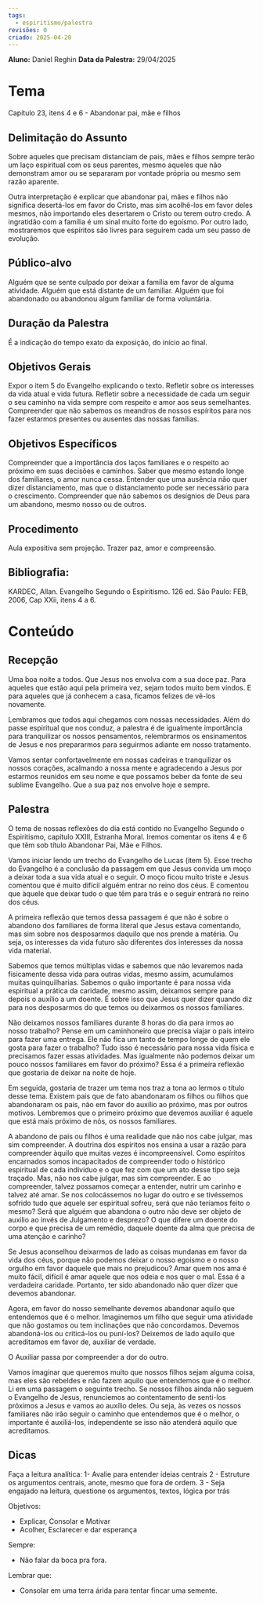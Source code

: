 ```yaml
---
tags:
  - espiritismo/palestra
revisões: 0
criado: 2025-04-20
---
```

**Aluno:** Daniel Reghin
**Data da Palestra:**  29/04/2025
# Tema
Capítulo 23, itens 4 e 6 - Abandonar pai, mãe e filhos
## Delimitação do Assunto
Sobre aqueles que precisam distanciam de pais, mães e filhos sempre terão um laço espiritual com os seus parentes, mesmo aqueles que não demonstram amor ou se separaram por vontade própria ou mesmo sem razão aparente.

Outra interpretação é explicar que abandonar pai, mães e filhos não significa desertá-los em favor do Cristo, mas sim acolhê-los em favor deles mesmos, não importando eles desertarem o Cristo ou terem outro credo. A ingratidão com a família é um sinal muito forte do egoísmo. Por outro lado, mostraremos que espíritos são livres para seguirem cada um seu passo de evolução.
## Público-alvo
Alguém que se sente culpado por deixar a família em favor de alguma atividade. 
Alguém que está distante de um familiar. 
Alguém que foi abandonado ou abandonou algum familiar de forma voluntária. 
## Duração da Palestra
É a indicação do tempo exato da exposição, do início ao final.
## Objetivos Gerais
Expor o item 5 do Evangelho explicando o texto. Refletir sobre os interesses da vida atual e vida futura. 
Refletir sobre a necessidade de cada um seguir o seu caminho na vida sempre com respeito e amor aos seus semelhantes. Compreender que não sabemos os meandros de nossos espíritos para nos fazer estarmos presentes ou ausentes das nossas famílias. 
## Objetivos Específicos
Compreender que a importância dos laços familiares e o respeito ao próximo em suas decisões e caminhos. Saber que mesmo estando longe dos familiares, o amor nunca cessa. Entender que uma ausência não quer dizer distanciamento, mas que o distanciamento pode ser necessário para o crescimento. Compreender que não sabemos os desígnios de Deus para um abandono, mesmo nosso ou de outros. 
## Procedimento
Aula expositiva sem projeção. Trazer paz, amor e compreensão. 
## Bibliografia:
KARDEC, Allan. Evangelho Segundo o Espiritismo. 126 ed. São Paulo: FEB, 2006, Cap XXii, itens 4 a 6.
# Conteúdo

## Recepção
Uma boa noite a todos. Que Jesus nos envolva com a sua doce paz. Para aqueles que estão aqui pela primeira vez, sejam todos muito bem vindos. E para aqueles que já conhecem a casa, ficamos felizes de vê-los novamente. 

Lembramos que todos aqui chegamos com nossas necessidades. Além do passe espiritual que nos conduz, a palestra é de igualmente importância para tranquilizar os nossos pensamentos, relembrarmos os ensinamentos de Jesus e nos prepararmos para seguirmos adiante em nosso tratamento.

Vamos sentar confortavelmente em nossas cadeiras e tranquilizar os nossos corações, acalmando a nossa mente e agradecendo a Jesus por estarmos reunidos em seu nome e que possamos beber da fonte de seu sublime Evangelho. Que a sua paz nos envolve hoje e sempre.
## Palestra
O tema de nossas reflexões do dia está contido no Evangelho Segundo o Espiritismo, capítulo XXIII, Estranha Moral. Iremos comentar os itens 4 e 6 que têm sob título Abandonar Pai, Mãe e Filhos.

Vamos iniciar lendo um trecho do Evangelho de Lucas (item 5). 
Esse trecho do Evangelho é a conclusão da passagem em que Jesus convida um moço a deixar toda a sua vida atual e o seguir. O moço ficou muito triste e Jesus comentou que é muito difícil alguém entrar no reino dos céus. E comentou que àquele que deixar tudo o que têm para trás e o seguir entrará no reino dos céus. 

A primeira reflexão que temos dessa passagem é que não é sobre o abandono dos familiares de forma literal que Jesus estava comentando, mas sim sobre nos desposarmos daquilo que nos prende a matéria. Ou seja, os interesses da vida futuro são diferentes dos interesses da nossa vida material. 

Sabemos que temos múltiplas vidas e sabemos que não levaremos nada fisicamente dessa vida para outras vidas, mesmo assim, acumulamos muitas quinquilharias. Sabemos o quão importante é para nossa vida espiritual a prática da caridade, mesmo assim, deixamos sempre para depois o auxílio a um doente. É sobre isso que Jesus quer dizer quando diz para nos desposarmos do que temos ou deixarmos os nossos familiares.

Não deixamos nossos familiares durante 8 horas do dia para irmos ao nosso trabalho? Pense em um caminhoneiro que precisa viajar o país inteiro para fazer uma entrega. Ele não fica um tanto de tempo longe de quem ele gosta para fazer o trabalho? Tudo isso é necessário para nossa vida física e precisamos fazer essas atividades. Mas igualmente não podemos deixar um pouco nossos familiares em favor do próximo? Essa é a primeira reflexão que gostaria de deixar na noite de hoje.

Em seguida, gostaria de trazer um tema nos traz a tona ao lermos o título desse tema. Existem pais que de fato abandonaram os filhos ou filhos que abandonaram os pais, não em favor do auxílio ao próximo, mas por outros motivos. Lembremos que o primeiro próximo que devemos auxiliar é aquele que está mais próximo de nós, os nossos familiares.

A abandono de pais ou filhos é uma realidade que não nos cabe julgar, mas sim compreender. A doutrina dos espíritos nos ensina a usar a razão para compreender àquilo que muitas vezes é incompreensível. Como espíritos encarnados somos incapacitados de compreender todo o histórico espiritual de cada indivíduo e o que fez com que um ato desse tipo seja traçado.  Mas, não nos cabe julgar, mas sim compreender. E ao compreender, talvez possamos começar a entender, nutrir um carinho e talvez até amar. Se nos colocássemos no lugar do outro e se tivéssemos sofrido tudo que aquele ser espiritual sofreu, será que não teríamos feito o mesmo? Será que alguém que abandona o outro não deve ser objeto de auxilio ao invés de Julgamento e desprezo? O que difere um doente do corpo e que precisa de um remédio, daquele doente da alma que precisa de uma atenção e carinho? 

Se Jesus aconselhou deixarmos de lado as coisas mundanas em favor da vida dos céus, porque não podemos deixar o nosso egoismo e o nosso orgulho em favor daquele que mais no prejudicou? Amar quem nos ama é muito fácil, difícil é amar aquele que nos odeia e nos quer o mal. Essa é a verdadeira caridade. Portanto, ter sido abandonado não quer dizer que devemos abandonar. 

Agora, em favor do nosso semelhante devemos abandonar aquilo que entendemos que é o melhor. Imaginemos um filho que seguir uma atividade que não gostamos ou tem inclinações que não concordamos. Devemos abandoná-los ou criticá-los ou puní-los? Deixemos de lado aquilo que acreditamos em favor de, auxiliar de verdade. 

O Auxiliar passa por compreender a dor do outro. 

Vamos imaginar que queremos muito que nossos filhos sejam alguma coisa, mas eles são rebeldes e não fazem aquilo que entendemos que é o melhor. Li em uma passagem o seguinte trecho. Se nossos filhos ainda não seguem o Evangelho de Jesus, renunciemos ao contentamento de senti-los próximos a Jesus e vamos ao auxílio deles. Ou seja, às vezes os nossos familiares não irão seguir o caminho que entendemos que é o melhor, o importante é auxiliá-los, independente se isso não atenderá aquilo que acreditamos. 

## Dicas
Faça a leitura analítica:
1- Avalie para entender ideias centrais
2 - Estruture os argumentos centrais, anote, mesmo que fora de ordem.
3 - Seja engajado na leitura, questione os argumentos, textos, lógica por trás

Objetivos: 
- Explicar, Consolar e Motivar
- Acolher, Esclarecer e dar esperança

Sempre:
- Não falar da boca pra fora.

Lembrar que: 
- Consolar em uma terra árida para tentar fincar uma semente.